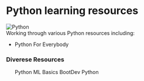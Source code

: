 # Python learning resources
![Python](https://a11ybadges.com/badge?logo=python)   
Working through various Python resources including: 

<ul>
  <li>Python For Everybody</li>



</ul>

  ### Diverese Resources

<ul>
  Python ML Basics
  BootDev Python
  
</ul>

  

